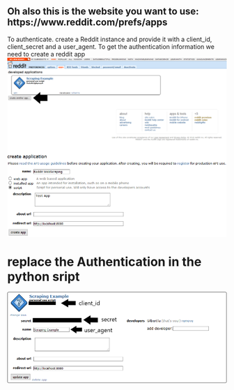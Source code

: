 <h2>Oh also this is the website you want to use: https://www.reddit.com/prefs/apps </h2>
To authenticate. create a Reddit instance and provide it with a client_id, client_secret and a user_agent.
To get the authentication information we need to create a reddit app
<img src = 'https://github.com/Issadaorn/redditpoststat/blob/main/images/1_GQ8IREDENnkCRQT3VS55mQ.png' alt = '<' align='center'/>

<img src = 'https://github.com/Issadaorn/redditpoststat/blob/main/images/1_ssLYczSLGzfm6SPM7mWzBg.png' alt = '3' align='center'/>

<h1>replace the Authentication in the python sript</h1>
<img src = 'https://github.com/Issadaorn/redditpoststat/blob/main/images/1_khszOCCaCtqZ6jM19uhpiQ.png'  alt = 'neo' align='center'/>


